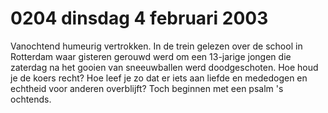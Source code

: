 # 0204 dinsdag 4 februari 2003
Vanochtend humeurig vertrokken. In de trein gelezen over de school in Rotterdam waar gisteren gerouwd werd om een 13-jarige jongen die zaterdag na het gooien van sneeuwballen werd doodgeschoten. Hoe houd je de koers recht? Hoe leef je zo dat er iets aan liefde en mededogen en echtheid voor anderen overblijft? Toch beginnen met een psalm 's ochtends.